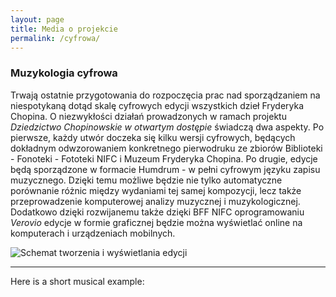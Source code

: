```yaml
---
layout: page
title: Media o projekcie
permalink: /cyfrowa/
---
```


### Muzykologia cyfrowa

Trwają ostatnie przygotowania do rozpoczęcia prac nad sporządzaniem na niespotykaną dotąd skalę cyfrowych edycji wszystkich dzieł Fryderyka Chopina.
O niezwykłości działań prowadzonych w ramach projektu *Dziedzictwo Chopinowskie w otwartym dostępie* świadczą dwa aspekty.
Po pierwsze, każdy utwór doczeka się kilku wersji cyfrowych, będących dokładnym odwzorowaniem konkretnego pierwodruku ze zbiorów Biblioteki - Fonoteki - Fototeki NIFC i Muzeum Fryderyka Chopina.
Po drugie, edycje będą sporządzone w formacie Humdrum - w pełni cyfrowym języku zapisu muzycznego.
Dzięki temu możliwe będzie nie tylko automatyczne porównanie różnic między wydaniami tej samej kompozycji, lecz także przeprowadzenie komputerowej analizy muzycznej i muzykologicznej.
Dodatkowo dzięki rozwijanemu także dzięki BFF NIFC oprogramowaniu *Verovio* edycje w formie graficznej będzie można wyświetlać online na komputerach i urządzeniach mobilnych.

![Schemat tworzenia i wyświetlania edycji](https://nifc.github.io/images/2018-03_JI_001.png?raw=true)

---
<html>
<head>
<title>SimpleViewer</title>
<script src="http://verovio-script.humdrum.org/scripts/verovio-toolkit.js">
</script>
</head>
<body>

Here is a short musical example:

<script id="input" type="text/humdrum"> 
**kern	**kern
*clefF4	*clefG2
*k[f#]	*k[f#]
*M4/4	*M4/4
=-	=-
8GL	8ddL
8AJ	8ccJ
16BLL	2.b;
16A	.
16G	.
16F#JJ	.
2G;	.
==	==
*-	*-
</script>

<div id="output"></div>

<script>
   var vrvToolkit = new verovio.toolkit();
   var Input = document.querySelector("#input");
   var Output = document.querySelector("#output");
   document.addEventListener("DOMContentLoaded", displayNotation);

   function displayNotation() {
      if (!vrvToolkit) {
         return;
      }
      var data = Input.textContent;
      var options = {
         inputFormat: "humdrum",
         adjustPageHeight: 1,
         pageHeight: 1000,
         pageWidth:  1000,
         scale:  40,
         font: "Leipzig"
      };

      var svg = vrvToolkit.renderData(data, options);
      Output.innerHTML = svg;
   }
</script>

</body>
</html>

